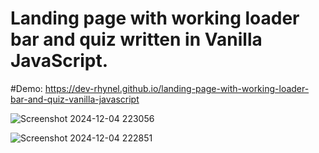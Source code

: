 # Landing page with working loader bar and quiz written in Vanilla JavaScript.

#Demo: https://dev-rhynel.github.io/landing-page-with-working-loader-bar-and-quiz-vanilla-javascript

![Screenshot 2024-12-04 223056](https://github.com/user-attachments/assets/071cbc70-71a3-4c72-955b-2c7137c93ac3)

![Screenshot 2024-12-04 222851](https://github.com/user-attachments/assets/fb7d9b80-cef9-4d7b-86fa-d0f8da713626)
